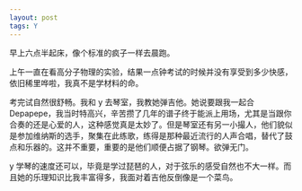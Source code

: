 ```yaml
---
layout: post
tags: Y
---
```


早上六点半起床，像个标准的疯子一样去晨跑。

上午一直在看高分子物理的实验，结果一点钟考试的时候并没有享受到多少快感，依旧稀里哗啦，我真不是学材料的命。

考完试自然很舒畅。我和 y 去琴室，我教她弹吉他。她说要跟我一起合 Depapepe，我当时特高兴，辛苦攒了几年的谱子终于能派上用场，尤其是当跟你合奏的还是心爱的人，这种感觉真是太妙了。但是琴室还有另一小撮人，他们貌似是参加维纳斯的选手，聚集在此练歌，练得是那种最近流行的人声合唱，替代了鼓点和乐器的。这并不重要，重要的是他们顺便占据了钢琴。欲弹无门。

y 学琴的速度还可以，毕竟是学过琵琶的人，对于弦乐的感受自然也不大一样。而且她的乐理知识比我丰富得多，我面对着吉他反倒像是一个菜鸟。
